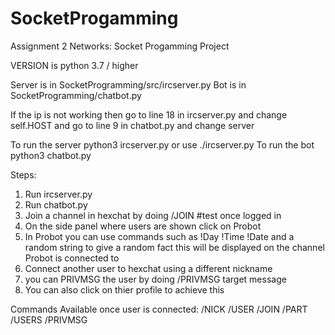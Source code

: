 # SocketProgamming
Assignment 2 Networks: Socket Progamming Project

VERSION is python 3.7 / higher

Server is in SocketProgramming/src/ircserver.py
Bot is in SocketProgramming/chatbot.py

If the ip is not working then go to line 18 in ircserver.py and change self.HOST
and go to line 9 in chatbot.py and change server 

To run the server python3 ircserver.py or use ./ircserver.py
To run the bot python3 chatbot.py

Steps:
1. Run ircserver.py
2. Run chatbot.py
3. Join a channel in hexchat by doing /JOIN #test once logged in
4. On the side panel where users are shown click on Probot
5. In Probot you can use commands such as !Day !Time !Date and a random string to give a random fact this will be displayed on the channel
Probot is connected to
6. Connect another user to hexchat using a different nickname
7. you can PRIVMSG the user by doing /PRIVMSG target message
8. You can also click on thier profile to achieve this

Commands Available once user is connected:
/NICK
/USER
/JOIN
/PART
/USERS
/PRIVMSG